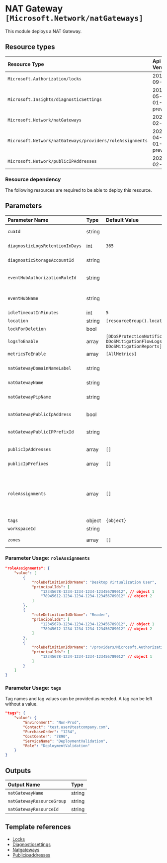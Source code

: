 # NAT Gateway `[Microsoft.Network/natGateways]`

This module deploys a NAT Gateway.

## Resource types
| Resource Type | Api Version |
| :-- | :-- |
| `Microsoft.Authorization/locks` | 2016-09-01 |
| `Microsoft.Insights/diagnosticSettings` | 2017-05-01-preview |
| `Microsoft.Network/natGateways` | 2021-02-01 |
| `Microsoft.Network/natGateways/providers/roleAssignments` | 2020-04-01-preview |
| `Microsoft.Network/publicIPAddresses` | 2021-02-01 |

### Resource dependency

The following resources are required to be able to deploy this resource.

## Parameters
| Parameter Name | Type | Default Value | Possible Values | Description |
| :-- | :-- | :-- | :-- | :-- |
| `cuaId` | string |  |  | Optional. Customer Usage Attribution id (GUID). This GUID must be previously registered |
| `diagnosticLogsRetentionInDays` | int | `365` |  | Optional. Specifies the number of days that logs will be kept for; a value of 0 will retain data indefinitely. |
| `diagnosticStorageAccountId` | string |  |  | Optional. Resource identifier of the Diagnostic Storage Account. |
| `eventHubAuthorizationRuleId` | string |  |  | Optional. Resource ID of the event hub authorization rule for the Event Hubs namespace in which the event hub should be created or streamed to. |
| `eventHubName` | string |  |  | Optional. Name of the event hub within the namespace to which logs are streamed. Without this, an event hub is created for each log category. |
| `idleTimeoutInMinutes` | int | `5` |  | Optional. The idle timeout of the nat gateway. |
| `location` | string | `[resourceGroup().location]` |  | Optional. Location for all resources. |
| `lockForDeletion` | bool |  |  | Optional. Switch to lock resource from deletion. |
| `logsToEnable` | array | `[DDoSProtectionNotifications, DDoSMitigationFlowLogs, DDoSMitigationReports]` | `[DDoSProtectionNotifications, DDoSMitigationFlowLogs, DDoSMitigationReports]` | Optional. The name of logs that will be streamed. |
| `metricsToEnable` | array | `[AllMetrics]` | `[AllMetrics]` | Optional. The name of metrics that will be streamed. |
| `natGatewayDomainNameLabel` | string |  |  | Optional. DNS name of the Public IP resource. A region specific suffix will be appended to it, e.g.: your-DNS-name.westeurope.cloudapp.azure.com |
| `natGatewayName` | string |  |  | Required. Name of the Azure Bastion resource |
| `natGatewayPipName` | string |  |  | Optional. Specifies the name of the Public IP used by the NAT Gateway. If it's not provided, a '-pip' suffix will be appended to the Bastion's name. |
| `natGatewayPublicIpAddress` | bool |  |  | Optional. Use to have a new Public IP Address created for the NAT Gateway. |
| `natGatewayPublicIPPrefixId` | string |  |  | Optional. Resource Id of the Public IP Prefix object. This is only needed if you want your Public IPs created in a PIP Prefix. |
| `publicIpAddresses` | array | `[]` |  | Optional. Existing Public IP Address resource names to use for the NAT Gateway. |
| `publicIpPrefixes` | array | `[]` |  | Optional. Existing Public IP Prefixes resource names to use for the NAT Gateway. |
| `roleAssignments` | array | `[]` |  | Optional. Array of role assignment objects that contain the 'roleDefinitionIdOrName' and 'principalId' to define RBAC role assignments on this resource. In the roleDefinitionIdOrName attribute, you can provide either the display name of the role definition, or its fully qualified ID in the following format: '/providers/Microsoft.Authorization/roleDefinitions/c2f4ef07-c644-48eb-af81-4b1b4947fb11' |
| `tags` | object | `{object}` |  | Optional. Tags for the resource. |
| `workspaceId` | string |  |  | Optional. Resource identifier of Log Analytics. |
| `zones` | array | `[]` |  | Optional. A list of availability zones denoting the zone in which Nat Gateway should be deployed. |

### Parameter Usage: `roleAssignments`

```json
"roleAssignments": {
    "value": [
        {
            "roleDefinitionIdOrName": "Desktop Virtualization User",
            "principalIds": [
                "12345678-1234-1234-1234-123456789012", // object 1
                "78945612-1234-1234-1234-123456789012" // object 2
            ]
        },
        {
            "roleDefinitionIdOrName": "Reader",
            "principalIds": [
                "12345678-1234-1234-1234-123456789012", // object 1
                "78945612-1234-1234-1234-123456789012" // object 2
            ]
        },
        {
            "roleDefinitionIdOrName": "/providers/Microsoft.Authorization/roleDefinitions/c2f4ef07-c644-48eb-af81-4b1b4947fb11",
            "principalIds": [
                "12345678-1234-1234-1234-123456789012" // object 1
            ]
        }
    ]
}
```

### Parameter Usage: `tags`

Tag names and tag values can be provided as needed. A tag can be left without a value.

```json
"tags": {
    "value": {
        "Environment": "Non-Prod",
        "Contact": "test.user@testcompany.com",
        "PurchaseOrder": "1234",
        "CostCenter": "7890",
        "ServiceName": "DeploymentValidation",
        "Role": "DeploymentValidation"
    }
}
```

## Outputs
| Output Name | Type |
| :-- | :-- |
| `natGatewayName` | string |
| `natGatewayResourceGroup` | string |
| `natGatewayResourceId` | string |

## Template references
- [Locks](https://docs.microsoft.com/en-us/azure/templates/Microsoft.Authorization/2016-09-01/locks)
- [Diagnosticsettings](https://docs.microsoft.com/en-us/azure/templates/Microsoft.Insights/2017-05-01-preview/diagnosticSettings)
- [Natgateways](https://docs.microsoft.com/en-us/azure/templates/Microsoft.Network/2021-02-01/natGateways)
- [Publicipaddresses](https://docs.microsoft.com/en-us/azure/templates/Microsoft.Network/2021-02-01/publicIPAddresses)
